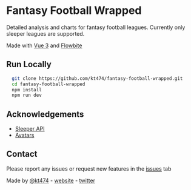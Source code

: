 
# Fantasy Football Wrapped

Detailed analysis and charts for fantasy football leagues. Currently only sleeper leagues are supported. 

Made with [Vue 3](https://vuejs.org/) and [Flowbite](https://flowbite.com/)

## Run Locally


```bash
  git clone https://github.com/kt474/fantasy-football-wrapped.git
  cd fantasy-football-wrapped
  npm install
  npm run dev
```
## Acknowledgements

 - [Sleeper API](https://docs.sleeper.com/)
 - [Avatars](https://getavataaars.com/)



## Contact

Please report any issues or request new features in the [issues](https://github.com/kt474/fantasy-football-wrapped/issues) tab

Made by [@kt474](https://www.github.com/kt474) - [website](https://www.kevintian.me/) - [twitter](https://twitter.com/kevkevkt)
